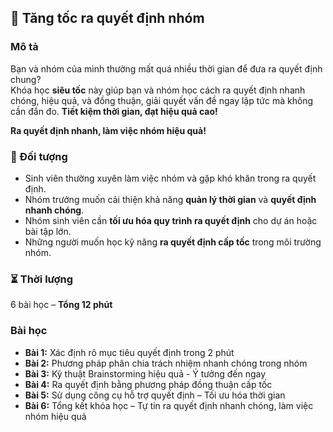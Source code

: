 ## 📌 Tăng tốc ra quyết định nhóm  

### Mô tả  
Bạn và nhóm của mình thường mất quá nhiều thời gian để đưa ra quyết định chung?  
Khóa học **siêu tốc** này giúp bạn và nhóm học cách ra quyết định nhanh chóng, hiệu quả, và đồng thuận, giải quyết vấn đề ngay lập tức mà không cần đắn đo. **Tiết kiệm thời gian, đạt hiệu quả cao!**

**Ra quyết định nhanh, làm việc nhóm hiệu quả!**

### 🎯 Đối tượng  
- Sinh viên thường xuyên làm việc nhóm và gặp khó khăn trong ra quyết định.  
- Nhóm trưởng muốn cải thiện khả năng **quản lý thời gian** và **quyết định nhanh chóng**.  
- Nhóm sinh viên cần **tối ưu hóa quy trình ra quyết định** cho dự án hoặc bài tập lớn.  
- Những người muốn học kỹ năng **ra quyết định cấp tốc** trong môi trường nhóm.  

### ⏳ Thời lượng  
6 bài học – **Tổng 12 phút**

### Bài học  
- **Bài 1:** Xác định rõ mục tiêu quyết định trong 2 phút  
- **Bài 2:** Phương pháp phân chia trách nhiệm nhanh chóng trong nhóm  
- **Bài 3:** Kỹ thuật Brainstorming hiệu quả - Ý tưởng đến ngay  
- **Bài 4:** Ra quyết định bằng phương pháp đồng thuận cấp tốc  
- **Bài 5:** Sử dụng công cụ hỗ trợ quyết định – Tối ưu hóa thời gian  
- **Bài 6:** Tổng kết khóa học – Tự tin ra quyết định nhanh chóng, làm việc nhóm hiệu quả